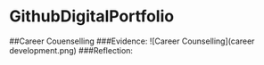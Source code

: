 # GithubDigitalPortfolio
##Career Couenselling
###Evidence:
![Career Counselling](career development.png)
###Reflection:
